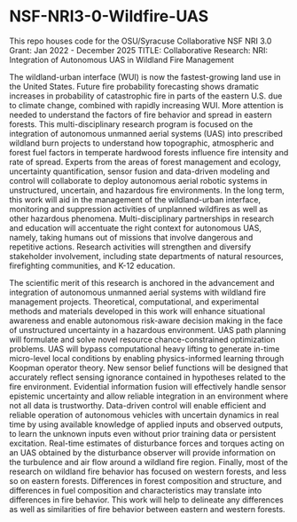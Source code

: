 # NSF-NRI3-0-Wildfire-UAS
This repo houses code for the OSU/Syracuse Collaborative NSF NRI 3.0 Grant: Jan 2022 - December 2025
TITLE: Collaborative Research: NRI: Integration of Autonomous UAS in Wildland Fire Management

The wildland-urban interface (WUI) is now the fastest-growing land use in the United States. Future fire probability forecasting shows dramatic increases in probability of catastrophic fire in parts of the eastern U.S. due to climate change, combined with rapidly increasing WUI. More attention is needed to understand the factors of fire behavior and spread in eastern forests. This multi-disciplinary research program is focused on the integration of autonomous unmanned aerial systems (UAS) into prescribed wildland burn projects to understand how topographic, atmospheric and forest fuel factors in temperate hardwood forests influence fire intensity and rate of spread. Experts from the areas of forest management and ecology, uncertainty quantification, sensor fusion and data-driven modeling and control will collaborate to deploy autonomous aerial robotic systems in unstructured, uncertain, and hazardous fire environments. In the long term, this work will aid in the management of the wildland-urban interface, monitoring and suppression activities of unplanned wildfires as well as other hazardous phenomena. Multi-disciplinary partnerships in research and education will accentuate the right context for autonomous UAS, namely, taking humans out of missions that involve dangerous and repetitive actions. Research activities will strengthen and diversify stakeholder involvement, including state departments of natural resources, firefighting communities, and K-12 education.  

The scientific merit of this research is anchored in the advancement and integration of autonomous
unmanned aerial systems with wildland fire management projects. Theoretical, computational, and experimental methods and materials developed in this work will enhance situational awareness and enable autonomous risk-aware decision making in the face of unstructured uncertainty in a hazardous environment. UAS path planning will formulate and solve novel resource chance-constrained optimization problems. UAS will bypass computational heavy lifting to generate in-time micro-level local conditions by enabling physics-informed learning through Koopman operator theory. New sensor belief functions will be designed that accurately reflect sensing ignorance contained in hypotheses related to the fire environment. Evidential information fusion will effectively handle sensor epistemic uncertainty and allow reliable integration in an environment where not all data is trustworthy. Data-driven control will enable efficient and reliable operation of autonomous vehicles with uncertain dynamics in real time by using available knowledge of applied inputs and observed outputs, to learn the unknown inputs even without prior training data or persistent excitation. Real-time estimates of disturbance forces and torques acting on an UAS obtained by the disturbance observer will provide information on the turbulence and air flow around a wildland fire region. Finally, most of the research on wildland fire behavior has focused on western forests, and less so on eastern forests. Differences in forest composition and structure, and differences in fuel composition and characteristics may translate into differences in fire behavior. This work will help to delineate any differences as well as similarities of fire behavior between eastern and western forests.
